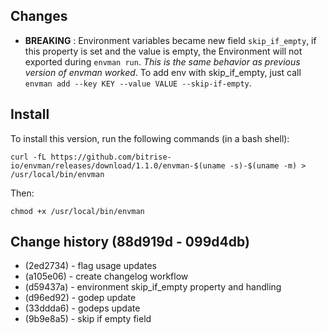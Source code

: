 ## Changes

* __BREAKING__ : Environment variables became new field `skip_if_empty`, if this property is set and the value is empty, the Environment will not exported during `envman run`. *This is the same behavior as previous version of envman worked*. To add env with skip_if_empty, just call `envman add --key KEY --value VALUE --skip-if-empty`.


## Install

To install this version, run the following commands (in a bash shell):

```
curl -fL https://github.com/bitrise-io/envman/releases/download/1.1.0/envman-$(uname -s)-$(uname -m) > /usr/local/bin/envman
```

Then:

```
chmod +x /usr/local/bin/envman
```

## Change history (88d919d - 099d4db)

* (2ed2734) - flag usage updates
* (a105e06) - create changelog workflow
* (d59437a) - environment skip_if_empty property and handling
* (d96ed92) - godep update
* (33ddda6) - godeps update
* (9b9e8a5) - skip if empty field

